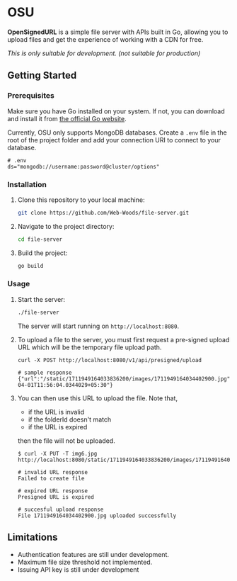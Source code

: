 # OSU

**OpenSignedURL** is a simple file server with APIs built in Go, allowing you to upload files and get the experience of working with a CDN for free. 

*This is only suitable for development. (not suitable for production)*

## Getting Started

### Prerequisites

Make sure you have Go installed on your system. If not, you can download and install it from [the official Go website](https://golang.org/).  

Currently, OSU only supports MongoDB databases. Create a `.env` file in the root of the project folder and add your connection URI to connect to your database.

```
# .env
ds="mongodb://username:password@cluster/options"
```

### Installation

1. Clone this repository to your local machine:

   ```bash
   git clone https://github.com/Web-Woods/file-server.git
   ```

2. Navigate to the project directory:

   ```bash
   cd file-server
   ```

3. Build the project:

   ```bash
   go build
   ```

### Usage

1. Start the server:

   ```bash
   ./file-server
   ```

   The server will start running on `http://localhost:8080`.

2. To upload a file to the server, you must first request a pre-signed upload URL which will be the temporary file upload path.

   ```
   curl -X POST http://localhost:8080/v1/api/presigned/upload

   # sample response
   {"url":"/static/1711949164033836200/images/1711949164034402900.jpg","expiration":"2024-04-01T11:56:04.0344029+05:30"}
   ```

3. You can then use this URL to upload the file. Note that,
   - if the URL is invalid
   - if the folderId doesn't match
   - if the URL is expired

   then the file will not be uploaded.

   ```
   $ curl -X PUT -T img6.jpg http://localhost:8080/static/1711949164033836200/images/1711949164034402900.jpg

   # invalid URL response
   Failed to create file
   
   # expired URL response
   Presigned URL is expired

   # succesful upload response
   File 1711949164034402900.jpg uploaded successfully
   ```
   
<!-- ## Security

To ensure that only authorized users have access to the server and its APIs, consider implementing authentication mechanisms such as API keys, JWT (JSON Web Tokens), OAuth, or OpenID Connect. -->

## Limitations

   - Authentication features are still under development.
   - Maximum file size threshold not implemented.
   - Issuing API key is still under development
 
<!-- - The maximum file size for images is 20 MB, and for videos, it's 100 MB.
- Larger files exceeding the maximum size will not be uploaded. -->

<!-- ## Contributing

Contributions are welcome! If you encounter any issues or have suggestions for improvements, feel free to open an issue or submit a pull request.

## License

This project is licensed under the MIT License - see the [LICENSE](LICENSE) file for details. -->
